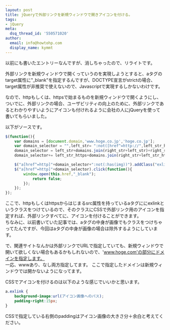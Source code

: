 ```yaml
---
layout: post
title: jQueryで外部リンクを新規ウィンドウで開きアイコンを付ける。
tags:
- jQuery
meta:
  dsq_thread_id: '550571020'
author:
  email: info@howtohp.com 
  display_name: kymmt
---
```


以前にも書いたエントリーなんですが、消しちゃったので、リライトです。

外部リンクを新規ウィンドウで開くっていうのを実現しようとすると、aタグのtarget属性に&quot;_blank&quot;を指定するんですが、DOCTYPE宣言がstrictの場合、target属性が非推奨で使えないので、Javascriptで実現するしかないわけです。

なので、httpもしくは、httpsで始まるものを新規ウィンドウで開くようにし、ついでに、外部リンクの場合、ユーザビリティの向上のために、外部リンクであるとわかりやすいようにアイコンも付けれるように会社の人にjQueryを使って書いてもらいました。

以下がソースです。

~~~ js
$(function(){
    var domains = [document.domain,'www.hoge.co.jp','hoge.co.jp'];
    var domain_selector = "",left_str= ":not([href^=http://",left_str_https=":not([href^=https://",right_str = "])";
    domain_selector = left_str+domains.join(right_str+left_str)+right_str;
    domain_selector+= left_str_https+domains.join(right_str+left_str_https)+right_str;

    $("a[href^=http]"+domain_selector+":not(:has(img))").addClass("exlink");
    $("a[href^=http]"+domain_selector).click(function(){
        window.open(this.href,"_blank");
            return false;
        });
    });
});
~~~

ここで、httpもしくはhttpsからはじまるsrc属性を持っているaタグににexlinkというクラスをつけているので、そのクラスにCSSで外部リンク用のアイコンを指定すれば、外部リンクすべてに、アイコンを付けることができます。  
ちなみに、以前書いていた記事では、aタグの中身が画像でもクラスをつけちゃってたんですが、今回はaタグの中身が画像の場合は除外するようにしています。

で、関連サイトなんかは外部リンクでURLで指定していても、新規ウィンドウで開いて欲しくない場合もあるかもしれないので、'www.hoge.com'の部分にドメインを指定します。  
一応、wwwあり、なし両方指定してます。
ここで指定したドメインは新規ウィンドウでは開かないようになってます。

CSSでアイコンを付けるのは以下のような感じでいいかと思います。

~~~ css
a.exlink {
    background-image:url(アイコン画像へのパス);
    padding-right:15px;
}
~~~

CSSで指定している右側のpaddingはアイコン画像の大きさ分＋余白と考えてください。
